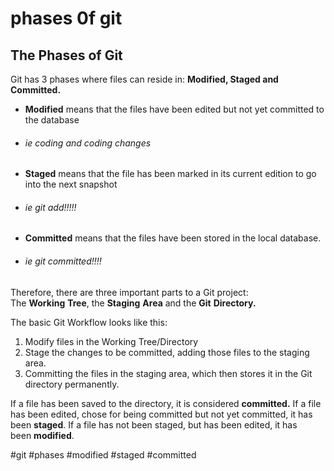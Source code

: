 # phases 0f git

## The Phases of Git

Git has 3 phases where files can reside in: **Modified, Staged and Committed.**

-   **Modified** means that the files have been edited but not yet committed to the database
- ###### ie coding and coding changes
-   **Staged** means that the file has been marked in its current edition to go into the next snapshot
- ###### ie git add!!!!!
-   **Committed** means that the files have been stored in the local database.
- ###### ie git committed!!!!

Therefore, there are three important parts to a Git project: The **Working** **Tree**, the **Staging** **Area** and the **Git** **Directory.**

The basic Git Workflow looks like this:

1.  Modify files in the Working Tree/Directory
2.  Stage the changes to be committed, adding those files to the staging area.
3.  Committing the files in the staging area, which then stores it in the Git directory permanently.

If a file has been saved to the directory, it is considered **committed.** If a file has been edited, chose for being committed but not yet committed, it has been **staged**. If a file has not been staged, but has been edited, it has been **modified**.

#git #phases
#modified
#staged
#committed